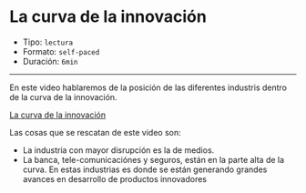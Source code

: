 # La curva de la innovación

* Tipo: `lectura`
* Formato: `self-paced`
* Duración: `6min`

***

En este video hablaremos de la posición de las diferentes industris dentro de la
curva de la innovación.

[La curva de la innovación](https://www.useloom.com/share/0d9a2cfe1a724c2ea32e21ad3dedefd5)

Las cosas que se rescatan de este video son:

* La industria con mayor disrupción es la de medios.
* La banca, tele-comunicaciónes y seguros, están en la parte alta de la curva.
  En estas industrias es donde se están generando grandes avances en desarrollo
  de productos innovadores
